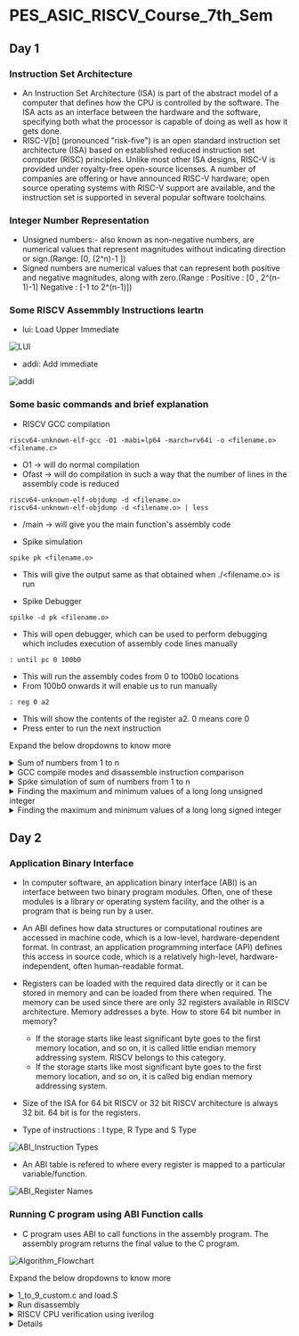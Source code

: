# PES_ASIC_RISCV_Course_7th_Sem

## Day 1 
### Instruction Set Architecture
+ An Instruction Set Architecture (ISA) is part of the abstract model of a computer that defines how the CPU is controlled by the software. The ISA acts as an interface between the hardware and the software, specifying both what the processor is capable of doing as well as how it gets done.
+ RISC-V[b] (pronounced "risk-five") is an open standard instruction set architecture (ISA) based on established reduced instruction set computer (RISC) principles. Unlike most other ISA designs, RISC-V is provided under royalty-free open-source licenses. A number of companies are offering or have announced RISC-V hardware; open source operating systems with RISC-V support are available, and the instruction set is supported in several popular software toolchains.
### Integer Number Representation
+ Unsigned numbers:- also known as non-negative numbers, are numerical values that represent magnitudes without indicating direction or sign.(Range: [0, (2^n)-1 ])
+ Signed numbers are numerical values that can represent both positive and negative magnitudes, along with zero.(Range : Positive : [0 , 2^(n-1)-1] Negative : [-1 to 2^(n-1)])

### Some RISCV Assemmbly Instructions leartn
+ lui: Load Upper Immediate 

![LUI](https://github.com/Vishnu1426/PES_Asic_course_7th_sem/assets/79538653/28ee7cf1-99fd-4fb8-979e-5ddb95b0f8f4)

+ addi: Add immediate

![addi](https://github.com/Vishnu1426/PES_Asic_course_7th_sem/assets/79538653/5ff94dea-4d32-4943-b0ea-441e9196d299)

### Some basic commands and brief explanation
+ RISCV GCC compilation
~~~
riscv64-unknown-elf-gcc -O1 -mabi=lp64 -march=rv64i -o <filename.o> <filename.c>
~~~
 + O1 -> will do normal compilation
 + Ofast -> will do compilation in such a way that the number of lines in the assembly code is reduced

```
riscv64-unknown-elf-objdump -d <filename.o>
riscv64-unknown-elf-objdump -d <filename.o> | less
```
 + /main -> will give you the main function's assembly code

+ Spike simulation
```
spike pk <filename.o>
```
 + This will give the output same as that obtained when ./<filename.o> is run

+ Spike Debugger
```
spilke -d pk <filename.o>
```
 + This will open debugger,  which can be used to perform debugging which includes execution of assembly code lines manually
```
: until pc 0 100b0
```
 + This will run the assembly codes from 0 to 100b0 locations
 + From 100b0 onwards it will enable us to run manually
```
: reg 0 a2
```
 + This will show the contents of the register a2. 0 means core 0
 + Press enter to run the next instruction
	
 
Expand the below dropdowns to know more
<details>
<summary>Sum of numbers from 1 to n</summary>
  
+ Run sum_1_to_n.c
```
gcc sum_1_to_n.c
./a.out
```
![sum1ton_c_compilation](https://github.com/Vishnu1426/PES_Asic_course_7th_sem/assets/79538653/9fc77570-4ffd-4e7a-a22e-59efdcb7ea79)
</details>

<details>
<summary>GCC compile modes and disassemble instruction comparison</summary>

+ RISCV GCC compilation with O1 and | less
```
riscv64-unknown-elf-gcc -O1 -mabi=lp64 -march=rv64i -o sum_1_to_n.o sum_1_to_n.c
riscv64-unknown-elf-objdump -d sum_1_to_n.o | less
```
![sum1ton_riscv_less_O1](https://github.com/Vishnu1426/PES_Asic_course_7th_sem/assets/79538653/0e82b3dd-8877-48fd-8238-2add78b885b2)

+RISCV GCC compilation with O1 main function

![sum1ton_riscv_main_O1](https://github.com/Vishnu1426/PES_Asic_course_7th_sem/assets/79538653/aed450c1-53ac-4b83-9b75-6050ea1f0657)

+RISCV GCC compilation with Ofast and | less
```
riscv64-unknown-elf-gcc -Ofast -mabi=lp64 -march=rv64i -o sum_1_to_n.o sum_1_to_n.c
riscv64-unknown-elf-objdump -d sum_1_to_n.o | less
```
![sum1ton_riscv_less_Ofast](https://github.com/Vishnu1426/PES_Asic_course_7th_sem/assets/79538653/c79a4bb2-f93b-467e-b916-733dbd9e1ddf)

+RISCV GCC compilation with Ofast main function

![sum1ton_riscv_main_Ofast](https://github.com/Vishnu1426/PES_Asic_course_7th_sem/assets/79538653/962086e0-0f05-4e02-8898-f80a4e1a9845)

</details>
<details>
<summary> Spike simulation of sum of numbers from 1 to n</summary>
  
+ Spike simulation of the RISC V compiled program

![sum1ton_spike](https://github.com/Vishnu1426/PES_Asic_course_7th_sem/assets/79538653/d3990f4b-453d-495d-bfdb-7540eea1f9e3)

+ Spike debugger

![sum1ton_spike_debug](https://github.com/Vishnu1426/PES_Asic_course_7th_sem/assets/79538653/96e686fb-0be8-4e31-bf15-2a3e7ee160a4)
  
</details>
<details>
<summary>Finding the maximum and minimum values of a long long unsigned integer</summary>
  
+ Finding the maximum and minimum values of a long long unsigned integer

![unsigned](https://github.com/Vishnu1426/PES_Asic_course_7th_sem/assets/79538653/e150f2ac-1b6f-4dba-afbf-673412eee5be)

</details>
<details>
<summary>Finding the maximum and minimum values of a long long signed integer</summary>
  
+ Finding the maximum and minimum values of a long long signed integer

![signed](https://github.com/Vishnu1426/PES_Asic_course_7th_sem/assets/79538653/3e57b1ac-a916-4819-92b5-9b7c1c27e5a3)

</details>

## Day 2
### Application Binary Interface
+ In computer software, an application binary interface (ABI) is an interface between two binary program modules. Often, one of these modules is a library or operating system facility, and the other is a program that is being run by a user.
+ An ABI defines how data structures or computational routines are accessed in machine code, which is a low-level, hardware-dependent format. In contrast, an application programming interface (API) defines this access in source code, which is a relatively high-level, hardware-independent, often human-readable format.
+ Registers can be loaded with the required data directly or it can be stored in memory and can be loaded from there when required. The memory can be used since there are only 32 registers available in RISCV architecture. Memory addresses a byte. How to store 64 bit number in memory? 
	+ If the storage starts like least significant byte goes to the first memory location, and so on, it is called little endian memory addressing system. RISCV belongs to this category.
	+ If the storage starts like most significant byte goes to the first memory location, and so on, it is called big endian memory addressing system.

+ Size of the ISA for 64 bit RISCV or 32 bit RISCV architecture is always 32 bit. 64 bit is for the registers.
+ Type of instructions : I type, R Type and S Type 

![ABI_Instruction Types](https://github.com/Vishnu1426/PES_Asic_course_7th_sem/assets/79538653/6a476f49-4d10-4242-bbce-a86f634bb253)

+ An ABI table is refered to where every register is mapped to a particular variable/function.

![ABI_Register Names](https://github.com/Vishnu1426/PES_Asic_course_7th_sem/assets/79538653/77c8c724-f2d4-4e57-81db-820ece6737f7)

### Running C program using ABI Function calls
+ C program uses ABI to call functions in the assembly program. The assembly program returns the final value to the C program.

![Algorithm_Flowchart](https://github.com/Vishnu1426/PES_Asic_course_7th_sem/assets/79538653/57a66a6c-b305-4ebd-9263-8159e1e01486)
 
Expand the below dropdowns to know more
<details>
<summary>1_to_9_custom.c and load.S</summary>
  + Compilation and Execution of the two files are done using the RISCV GCC and Spike.
	
```
riscv64-unknown-elf-gcc -Ofast -mabi=lp64 -march=rv64i -o 1_to_9_custom.o 1_to_9_custom.c load.S
spike pk 1_to_9_custom.o
```
![riscv_comp_spike](https://github.com/Vishnu1426/PES_Asic_course_7th_sem/assets/79538653/571156d5-030b-464c-83b0-957cbc25bef4)

</details>

<details>
<summary>Run disassembly</summary>  

```
riscv64-unknown-elf-objdump -d 1_to_9_custom.o | less
```
![Disassembly of compiled file](https://github.com/Vishnu1426/PES_Asic_course_7th_sem/assets/79538653/3f0a635b-9f39-4600-9b10-325f75397db4)

</details>

<details>
<summary>RISCV CPU verification using iverilog</summary>
  
+ Running of the sum from 1 to n on riscv CPU
	+ Files involved are picorv32.v and testbench.v

![Design_Testbench](https://github.com/Vishnu1426/PES_Asic_course_7th_sem/assets/79538653/d5a21bdf-0818-4404-9ef5-33b4f97ba3c8)

</details>


<details>
	+ Diagram for flow of instruction and data from memory to processor
	
 ![Memory to Processer diagram](https://github.com/Vishnu1426/PES_Asic_course_7th_sem/assets/79538653/85b8c414-614a-4f18-b042-e1e6876e6c92)

</details>
